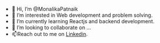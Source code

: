 - 👋 Hi, I’m @MonalikaPatnaik
- 👀 I’m interested in Web development and problem solving.
- 🌱 I’m currently learning Reactjs and backend development.
- 💞️ I’m looking to collaborate on ...
- 📫Reach out to me on [Linkedin](https://www.linkedin.com/in/monalika-patnaik-b38931230).

<!---
MonalikaPatnaik/MonalikaPatnaik is a ✨ special ✨ repository because its `README.md` (this file) appears on your GitHub profile.
You can click the Preview link to take a look at your changes.
--->

